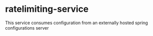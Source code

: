 # ratelimiting-service
This service consumes configuration from an externally hosted spring configurations server
